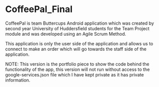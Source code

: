 # CoffeePal_Final

CoffeePal is team Buttercups Android application which was created by second year University of Huddersfield students for the Team Project module and was developed using an Agile Scrum Method. 

This application is only the user side of the application and allows us to connect to make an order which will go towards the staff side of the application.

NOTE: This version is the portfolio piece to show the code behind the functionality of the app, this version will not run without access to the google-services.json file which I have kept private as it has private information. 
